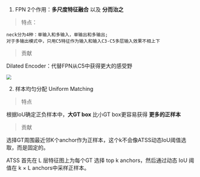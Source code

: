 1. FPN 2个作用：**多尺度特征融合**  以及  **分而治之**

> 特点：

```
neck分为4种：单输入和多输入，单输出和多输出;
对于多输出模式中，只用C5特征作为输入和输入C3-C5多层输入效果不相上下
```

> 贡献

Dilated Encoder：代替FPN从C5中获得更大的感受野

<img src="/home/zhsong/Pictures/Screenshot from 2022-04-22 15-40-06.png" style="zoom:80%;" />

2. 样本均匀分配 Uniform Matching

> 特点

根据IoU确定正负样本中，**大GT box** 比小GT box更容易获得 **更多的正样本**

> 贡献

选择GT周围最近邻K个anchor作为正样本，这个k不会像ATSS动态IoU阈值选取，而是固定的。

ATSS 首先在 L 层特征图上为每个GT 选择 top k anchors，然后通过动态 IoU 阈值在 k × L anchors中采样正样本。